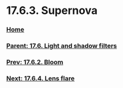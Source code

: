 # 17.6.3. Supernova

### [Home](./00-home.md)
### [Parent: 17.6. Light and shadow filters](./17-06-00-light-and-shadow-filters.md)
### [Prev: 17.6.2. Bloom](./17-06-02-bloom.md)
### [Next: 17.6.4. Lens flare](./17-06-04-lens-flare.md)
